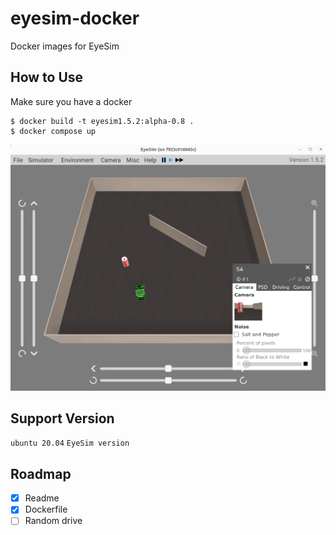 # eyesim-docker
Docker images for EyeSim 

## How to Use
Make sure you have a docker  
```
$ docker build -t eyesim1.5.2:alpha-0.8 . 
$ docker compose up
```

![eyesim running in a docker container](eyesim-docker.png)

## Support Version
```ubuntu 20.04``` ```EyeSim version```

## Roadmap
- [x] Readme
- [x] Dockerfile
- [ ] Random drive

